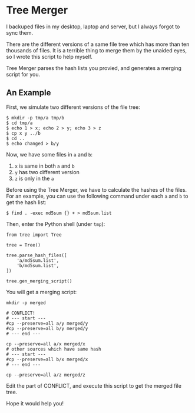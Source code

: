 # Tree Merger

I backuped files in my desktop, laptop and server, but I always forgot to sync them.

There are the different versions of a same file tree which has more than ten thousands of files. It is a terrible thing to merge them by the unaided eyes, so I wrote this script to help myself.

Tree Merger parses the hash lists you provied, and generates a merging script for you.

## An Example

First, we simulate two different versions of the file tree:

    $ mkdir -p tmp/a tmp/b
    $ cd tmp/a
    $ echo 1 > x; echo 2 > y; echo 3 > z
    $ cp x y ../b
    $ cd ..
    $ echo changed > b/y

Now, we have some files in `a` and `b`:

1. `x` is same in both `a` and `b`
2. `y` has two different version
3. `z` is only in the `a`

Before using the Tree Merger, we have to calculate the hashes of the files. For an example, you can use the following command under each `a` and `b` to get the hash list:

    $ find . -exec md5sum {} + > md5sum.list

Then, enter the Python shell (under `tmp`):

    from tree import Tree

    tree = Tree()

    tree.parse_hash_files([
        'a/md5sum.list',
        'b/md5sum.list',
    ])

    tree.gen_merging_script()

You will get a merging script:

    mkdir -p merged

    # CONFLICT!
    # --- start ---
    #cp --preserve=all a/y merged/y
    #cp --preserve=all b/y merged/y
    # --- end ---

    cp --preserve=all a/x merged/x
    # other sources which have same hash
    # --- start ---
    #cp --preserve=all b/x merged/x
    # --- end ---

    cp --preserve=all a/z merged/z

Edit the part of CONFLICT, and execute this script to get the merged file tree.

Hope it would help you!




    

